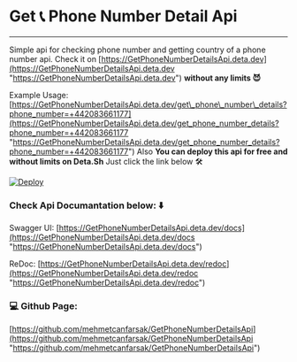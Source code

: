 # Get 📞 Phone Number Detail Api
- - -
Simple api for checking phone number and getting country of a phone number api.
Check it on [https://GetPhoneNumberDetailsApi.deta.dev](https://GetPhoneNumberDetailsApi.deta.dev "https://GetPhoneNumberDetailsApi.deta.dev")  **without any limits 😈**

Example Usage:  [https://GetPhoneNumberDetailsApi.deta.dev/get\_phone\_number\_details?phone_number=+442083661177](https://GetPhoneNumberDetailsApi.deta.dev/get_phone_number_details?phone_number=+442083661177 "https://GetPhoneNumberDetailsApi.deta.dev/get_phone_number_details?phone_number=+442083661177")
Also **You can deploy this api for free and without limits on Deta.Sh** Just click the link below 🛠️

[![Deploy](https://button.deta.dev/1/svg)](https://go.deta.dev/deploy?repo=https://github.com/mehmetcanfarsak/GetPhoneNumberDetailsApi)

### Check Api Documantation below: ⬇️
Swagger UI:  [https://GetPhoneNumberDetailsApi.deta.dev/docs](https://GetPhoneNumberDetailsApi.deta.dev/docs "https://GetPhoneNumberDetailsApi.deta.dev/docs")

ReDoc: [https://GetPhoneNumberDetailsApi.deta.dev/redoc](https://GetPhoneNumberDetailsApi.deta.dev/redoc "https://GetPhoneNumberDetailsApi.deta.dev/redoc")

### 💻 Github Page: 

[https://github.com/mehmetcanfarsak/GetPhoneNumberDetailsApi](https://github.com/mehmetcanfarsak/GetPhoneNumberDetailsApi "https://github.com/mehmetcanfarsak/GetPhoneNumberDetailsApi")